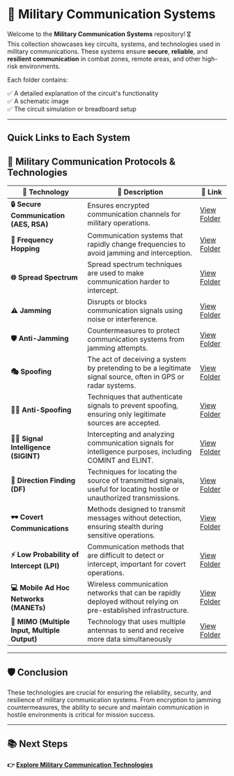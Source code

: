 # 📡 Military Communication Systems

Welcome to the **Military Communication Systems** repository! 🎖️  
This collection showcases key circuits, systems, and technologies used in military communications. These systems ensure **secure**, **reliable**, and **resilient communication** in combat zones, remote areas, and other high-risk environments.

Each folder contains:

✅ A detailed explanation of the circuit's functionality  
✅ A schematic image  
✅ The circuit simulation or breadboard setup  

---

## Quick Links to Each System

## 🚀 Military Communication Protocols & Technologies

| 📡 Technology                     | 📜 Description                                                      | 🔗 Link                                                   |
|------------------------------------|---------------------------------------------------------------------|----------------------------------------------------------|
| **🔒 Secure Communication (AES, RSA)** | Ensures encrypted communication channels for military operations. | [View Folder](./Secure_Comm) |
| **📡 Frequency Hopping**           | Communication systems that rapidly change frequencies to avoid jamming and interception. |[View Folder](./Secure_Comm) |
| **🌐 Spread Spectrum**             | Spread spectrum techniques  are used to make communication harder to intercept. |[View Folder](./Secure_Comm)|
| **⚠️ Jamming**                    | Disrupts or blocks communication signals using noise or interference. | [View Folder](./Secure_Comm) |
| **🛡️ Anti-Jamming**               | Countermeasures to protect communication systems from jamming attempts. | [View Folder](./Secure_Comm) |
| **🎭 Spoofing**                    | The act of deceiving a system by pretending to be a legitimate signal source, often in GPS or radar systems. | [View Folder](./Secure_Comm)|
| **🕵️‍♂️ Anti-Spoofing**            | Techniques that authenticate signals to prevent spoofing, ensuring only legitimate sources are accepted. | [View Folder](./Secure_Comm) |
| **🕵️‍♂️ Signal Intelligence (SIGINT)** | Intercepting and analyzing communication signals for intelligence purposes, including COMINT and ELINT. |[View Folder](./Secure_Comm) |
| **📡 Direction Finding (DF)** | Techniques for locating the source of transmitted signals, useful for locating hostile or unauthorized transmissions. |[View Folder](./Secure_Comm) |
| **🕶️ Covert Communications** | Methods designed to transmit messages without detection, ensuring stealth during sensitive operations. |[View Folder](./Secure_Comm)|
| **⚡ Low Probability of Intercept (LPI)** | Communication methods that are difficult to detect or intercept, important for covert operations. |[View Folder](./Secure_Comm) |
| **💻 Mobile Ad Hoc Networks (MANETs)** | Wireless communication networks that can be rapidly deployed without relying on pre-established infrastructure. | [View Folder](./Secure_Comm) |
| **📡 MIMO (Multiple Input, Multiple Output)** | Technology that uses multiple antennas to send and receive more data simultaneously | [View Folder](./Secure_Comm) |


---

## 🛡️ Conclusion

These technologies are crucial for ensuring the reliability, security, and resilience of military communication systems. From encryption to jamming countermeasures, the ability to secure and maintain communication in hostile environments is critical for mission success.

---

## 📚 Next Steps

**👉 [Explore Military Communication Technologies](../Military_Communication_Technologies)**
